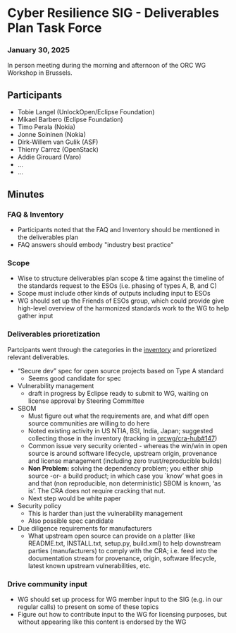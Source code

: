 # Cyber Resilience SIG - Deliverables Plan Task Force

###  January 30, 2025

In person meeting during the morning and afternoon of the ORC WG Workshop in Brussels.

## Participants

* Tobie Langel (UnlockOpen/Eclipse Foundation)
* Mikael Barbero (Eclipse Foundation)
* Timo Perala (Nokia)
* Jonne Soininen (Nokia)
* Dirk-Willem van Gulik (ASF)
* Thierry Carrez (OpenStack)
* Addie Girouard (Varo)
* ...
* ...

## Minutes

### FAQ & Inventory

* Participants noted that the FAQ and Inventory should be mentioned in the deliverables plan
* FAQ answers should embody "industry best practice"

### Scope

* Wise to structure deliverables plan scope & time against the timeline of the standards request to the ESOs (i.e. phasing of types A, B, and C)
* Scope must include other kinds of outputs including input to ESOs
* WG should set up the Friends of ESOs group, which could provide give high-level overview of the harmonized standards work to the WG to help gather input

### Deliverables prioretization

Partcipants went through the categories in the [inventory](https://github.com/orcwg/cra-hub/blob/main/inventory.md) and prioretized relevant deliverables.

* “Secure dev” spec for open source projects based on Type A standard
  * Seems good candidate for spec
* Vulnerability management
  * draft in progress by Eclipse ready to submit to WG, waiting on license approval by Steering Committee
* SBOM
  * Must figure out what the requirements are, and what diff open source communities are willing to do here
  * Noted existing activity in US NTIA, BSI, India, Japan; suggested collecting those in the inventory (tracking in [orcwg/cra-hub#147](https://github.com/orcwg/cra-hub/issues/147))
  * Common issue very security oriented - whereas the win/win in open source is around software lifecycle, upstream origin, provenance and license management (including zero trust/reproducible builds)
  * **Non Problem:** solving the dependency problem; you either ship source -or- a build product; in which case you `know’ what goes in and that (non reproducible, non deterministic) SBOM is known, ‘as is’. The CRA does not require cracking that nut.
  * Next step would be white paper
* Security policy
  * This is harder than just the vulnerability management
  * Also possible spec candidate
* Due diligence requirements for manufacturers
  * What upstream open source can provide on a platter (like README.txt, INSTALL.txt, setup.py, build.xml) to help downstream parties (manufacturers) to comply with the CRA; i.e. feed into the documentation stream for provenance, origin, software lifecycle, latest known upstream vulnerabilities, etc. 

### Drive community input

- WG should set up process for WG member input to the SIG (e.g. in our regular calls) to present on some of these topics
- Figure out how to contribute input to the WG for licensing purposes, but without appearing like this content is endorsed by the WG
